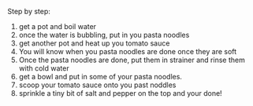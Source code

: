 Step by step:
1. get a pot and boil water
2. once the water is bubbling, put in you pasta noodles
3. get another pot and heat up you tomato sauce
4. You will know when you pasta noodles are done once they are soft 
5. Once the pasta noodles are done, put them in strainer and rinse them with cold water
6. get a bowl and put in some of your pasta noodles.
7. scoop your tomato sauce onto you past noddles
8. sprinkle a tiny bit of salt and pepper on the top and your done!